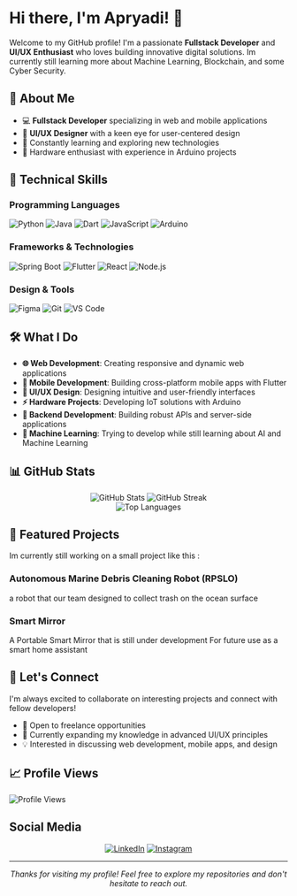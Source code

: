 # Hi there, I'm Apryadi! 👋

Welcome to my GitHub profile! I'm a passionate **Fullstack Developer** and **UI/UX Enthusiast** who loves building innovative digital solutions. Im currently still learning more about Machine Learning, Blockchain, and some Cyber Security.

## 🚀 About Me

- 💻 **Fullstack Developer** specializing in web and mobile applications
- 🎨 **UI/UX Designer** with a keen eye for user-centered design
- 🌱 Constantly learning and exploring new technologies
- 🔧 Hardware enthusiast with experience in Arduino projects

## 💼 Technical Skills

### Programming Languages
![Python](https://img.shields.io/badge/Python-3776AB?style=for-the-badge&logo=python&logoColor=white)
![Java](https://img.shields.io/badge/Java-ED8B00?style=for-the-badge&logo=java&logoColor=white)
![Dart](https://img.shields.io/badge/Dart-0175C2?style=for-the-badge&logo=dart&logoColor=white)
![JavaScript](https://img.shields.io/badge/JavaScript-F7DF1E?style=for-the-badge&logo=javascript&logoColor=black)
![Arduino](https://img.shields.io/badge/Arduino-00979D?style=for-the-badge&logo=arduino&logoColor=white)

### Frameworks & Technologies
![Spring Boot](https://img.shields.io/badge/Spring_Boot-6DB33F?style=for-the-badge&logo=spring-boot&logoColor=white)
![Flutter](https://img.shields.io/badge/Flutter-02569B?style=for-the-badge&logo=flutter&logoColor=white)
![React](https://img.shields.io/badge/React-20232A?style=for-the-badge&logo=react&logoColor=61DAFB)
![Node.js](https://img.shields.io/badge/Node.js-43853D?style=for-the-badge&logo=node.js&logoColor=white)

### Design & Tools
![Figma](https://img.shields.io/badge/Figma-F24E1E?style=for-the-badge&logo=figma&logoColor=white)
![Git](https://img.shields.io/badge/Git-F05032?style=for-the-badge&logo=git&logoColor=white)
![VS Code](https://img.shields.io/badge/VS_Code-007ACC?style=for-the-badge&logo=visual-studio-code&logoColor=white)

## 🛠️ What I Do

- **🌐 Web Development**: Creating responsive and dynamic web applications
- **📱 Mobile Development**: Building cross-platform mobile apps with Flutter
- **🎨 UI/UX Design**: Designing intuitive and user-friendly interfaces
- **⚡ Hardware Projects**: Developing IoT solutions with Arduino
- **🔧 Backend Development**: Building robust APIs and server-side applications
- **🤖 Machine Learning**: Trying to develop while still learning about AI and Machine Learning

## 📊 GitHub Stats

<div align="center">
  <img src="https://github-readme-stats.vercel.app/api?username=Apryadi&theme=radical&hide_border=false&include_all_commits=true&count_private=true" alt="GitHub Stats" />
  <img src="https://github-readme-streak-stats.herokuapp.com/?user=Apryadi&theme=radical&hide_border=false" alt="GitHub Streak" />
</div>

<div align="center">
  <img src="https://github-readme-stats.vercel.app/api/top-langs/?username=Apryadi&theme=radical&hide_border=false&include_all_commits=true&count_private=true&layout=compact" alt="Top Languages" />
</div>

## 🌟 Featured Projects 
Im currently still working on a small project like this :

### Autonomous Marine Debris Cleaning Robot (RPSLO)
a robot that our team designed to collect trash on the ocean surface

### Smart Mirror
A Portable Smart Mirror that is still under development For future use as a smart home assistant

## 🤝 Let's Connect

I'm always excited to collaborate on interesting projects and connect with fellow developers!

- 💼 Open to freelance opportunities
- 🌱 Currently expanding my knowledge in advanced UI/UX principles
- 💡 Interested in discussing web development, mobile apps, and design

## 📈 Profile Views

![Profile Views](https://komarev.com/ghpvc/?username=Apryadi&color=brightgreen&style=flat-square)

## Social Media

<div align="center">
  
[![LinkedIn](https://img.shields.io/badge/LinkedIn-0077B5?style=for-the-badge&logo=linkedin&logoColor=white)](https://linkedin.com/in/KuroKusaa)
[![Instagram](https://img.shields.io/badge/Instagram-E4405F?style=for-the-badge&logo=instagram&logoColor=white)](https://instagram.com/apryadi.d.putra)

</div>

---

<div align="center">
  <i>Thanks for visiting my profile! Feel free to explore my repositories and don't hesitate to reach out.</i>
</div>
